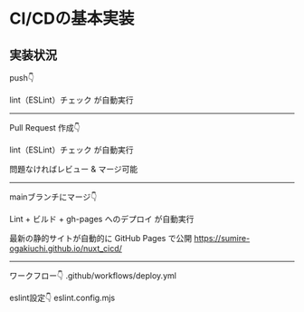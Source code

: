 # CI/CDの基本実装

## 実装状況

push👇

lint（ESLint）チェック が自動実行

--------------------------------------

Pull Request 作成👇

lint（ESLint）チェック が自動実行

問題なければレビュー & マージ可能

--------------------------------------

mainブランチにマージ👇

Lint + ビルド + gh-pages へのデプロイ が自動実行

最新の静的サイトが自動的に GitHub Pages で公開
 https://sumire-ogakiuchi.github.io/nuxt_cicd/

--------------------------------------

ワークフロー👇
.github/workflows/deploy.yml

eslint設定👇
eslint.config.mjs
